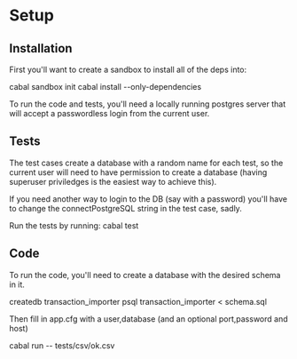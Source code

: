 Setup
=====

Installation
------------

First you'll want to create a sandbox to install all of the deps into:

cabal sandbox init
cabal install --only-dependencies

To run the code and tests, you'll need a locally running postgres
server that will accept a passwordless login from the current user.

Tests
-----
The test cases create a database with a random name for each test,
so the current user will need to have permission to create a database
(having superuser priviledges is the easiest way to achieve this).

If you need another way to login to the DB (say with a password) you'll
have to change the connectPostgreSQL string in the test case, sadly.

Run the tests by running:
cabal test

Code
----
To run the code, you'll need to create a database with the desired
schema in it.

createdb transaction_importer
psql transaction_importer < schema.sql

Then fill in app.cfg with a user,database (and an optional port,password and host)

cabal run -- tests/csv/ok.csv
